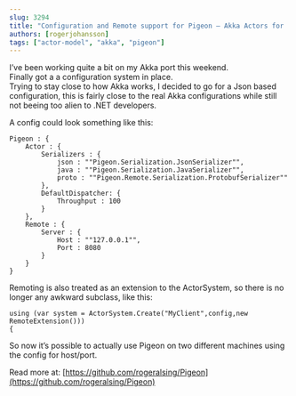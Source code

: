 ```yaml
---
slug: 3294
title: "Configuration and Remote support for Pigeon – Akka Actors for .NET"
authors: [rogerjohansson]
tags: ["actor-model", "akka", "pigeon"]
---
```

I’ve been working quite a bit on my Akka port this weekend.  
Finally got a a configuration system in place.  
Trying to stay close to how Akka works, I decided to go for a Json based configuration, this is fairly close to the real Akka configurations while still not beeing too alien to .NET developers.

<!-- truncate -->

A config could look something like this:

```
Pigeon : {
    Actor : {
        Serializers : {
            json : ""Pigeon.Serialization.JsonSerializer"",
            java : ""Pigeon.Serialization.JavaSerializer"",
            proto : ""Pigeon.Remote.Serialization.ProtobufSerializer""
        },
        DefaultDispatcher: {
            Throughput : 100
        }
    },
    Remote : {
        Server : {
            Host : ""127.0.0.1"",
            Port : 8080
        }
    }
}
```

Remoting is also treated as an extension to the ActorSystem, so there is no longer any awkward subclass, like this:

```
using (var system = ActorSystem.Create("MyClient",config,new RemoteExtension()))
{
```

So now it’s possible to actually use Pigeon on two different machines using the config for host/port.

Read more at: [https://github.com/rogeralsing/Pigeon](https://github.com/rogeralsing/Pigeon)
